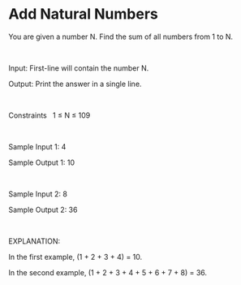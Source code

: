 # Add Natural Numbers

You are given a number N. Find the sum of all numbers from 1 to N.

<br>

Input:
First-line will contain the number N.

Output:
Print the answer in a single line.

<br>

Constraints
&nbsp; 1 ≤ N ≤ 109

<br>

Sample Input 1:
4

Sample Output 1:
10

<br>

Sample Input 2:
8

Sample Output 2:
36

<br>

EXPLANATION:

In the first example, (1 + 2 + 3 + 4) = 10.

In the second example, (1 + 2 + 3 + 4 + 5 + 6 + 7 + 8) = 36.